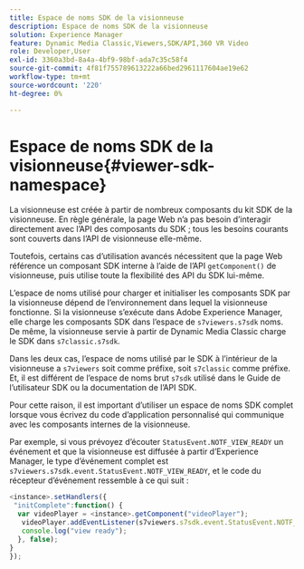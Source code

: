 ```yaml
---
title: Espace de noms SDK de la visionneuse
description: Espace de noms SDK de la visionneuse
solution: Experience Manager
feature: Dynamic Media Classic,Viewers,SDK/API,360 VR Video
role: Developer,User
exl-id: 3360a3bd-8a4a-4bf9-98bf-ada7c35c58f4
source-git-commit: 4f81f755789613222a66bed2961117604ae19e62
workflow-type: tm+mt
source-wordcount: '220'
ht-degree: 0%

---
```


# Espace de noms SDK de la visionneuse{#viewer-sdk-namespace}

La visionneuse est créée à partir de nombreux composants du kit SDK de la visionneuse. En règle générale, la page Web n’a pas besoin d’interagir directement avec l’API des composants du SDK ; tous les besoins courants sont couverts dans l’API de visionneuse elle-même.

Toutefois, certains cas d’utilisation avancés nécessitent que la page Web référence un composant SDK interne à l’aide de l’API `getComponent()` de visionneuse, puis utilise toute la flexibilité des API du SDK lui-même.

L’espace de noms utilisé pour charger et initialiser les composants SDK par la visionneuse dépend de l’environnement dans lequel la visionneuse fonctionne. Si la visionneuse s’exécute dans Adobe Experience Manager, elle charge les composants SDK dans l’espace de `s7viewers.s7sdk` noms. De même, la visionneuse servie à partir de Dynamic Media Classic charge le SDK dans `s7classic.s7sdk`.

Dans les deux cas, l’espace de noms utilisé par le SDK à l’intérieur de la visionneuse a `s7viewers` soit comme préfixe, soit `s7classic` comme préfixe. Et, il est différent de l’espace de noms brut `s7sdk` utilisé dans le Guide de l’utilisateur SDK ou la documentation de l’API SDK.

Pour cette raison, il est important d’utiliser un espace de noms SDK complet lorsque vous écrivez du code d’application personnalisé qui communique avec les composants internes de la visionneuse.

Par exemple, si vous prévoyez d’écouter `StatusEvent.NOTF_VIEW_READY` un événement et que la visionneuse est diffusée à partir d’Experience Manager, le type d’événement complet est `s7viewers.s7sdk.event.StatusEvent.NOTF_VIEW_READY`, et le code du récepteur d’événement ressemble à ce qui suit :

```javascript {.line-numbers}
<instance>.setHandlers({ 
 "initComplete":function() { 
  var videoPlayer = <instance>.getComponent("videoPlayer"); 
   videoPlayer.addEventListener(s7viewers.s7sdk.event.StatusEvent.NOTF_VIEW_READY, function(e) { 
   console.log("view ready"); 
  }, false); 
} 
});
```
